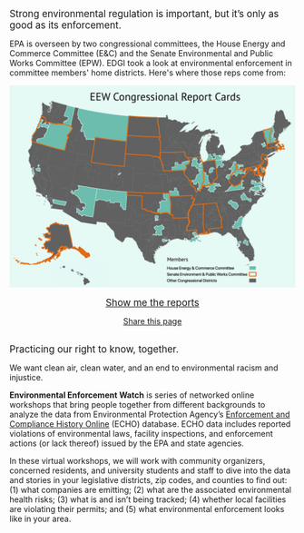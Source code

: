 <!--This is the main content file to edit for this page. It is embedded in src/pages/index.js, which adds additional content-->

<big>Strong environmental regulation is important, but it’s only as good as its enforcement.</big>

EPA is overseen by two congressional committees, the House Energy and Commerce Committee (E&C) and the Senate Environmental and Public Works Committee (EPW). EDGI took a look at environmental enforcement in committee members' home districts. Here's where those reps come from:

![Map of representatives on EPA oversight committees, covered by EEW Congressional Report Cards project](./eew.png)

<big><center><a href="/reports">Show me the reports</a></center></big>

<!--handy encoder if you want to change the tweet text: https://meyerweb.com/eric/tools/dencoder/ -->
<center><a href="https://twitter.com/intent/tweet?text=EPA%20is%20overseen%20by%20two%20congressional%20committees.%20%40EnviroDGI%20took%20a%20look%20at%20environmental%20enforcement%20in%20committee%20members%27%20home%20districts%3A%20environmentalenforcementwatch.org%20%23EEWatch" target=_blank >Share this page</a></center>

<br />

<big>Practicing our right to know, together.</big>

We want clean air, clean water, and an end to environmental racism and injustice. 

**Environmental Enforcement Watch** is series of networked online workshops that bring people together from different backgrounds to analyze the data from Environmental Protection Agency’s <a href="https://echo.epa.gov/" target=_blank >Enforcement and Compliance History Online</a> (ECHO) database. ECHO data includes reported violations of environmental laws, facility inspections, and enforcement actions (or lack thereof) issued by the EPA and state agencies.

In these virtual workshops, we will work with community organizers, concerned residents, and university students and staff to dive into the data and stories in your legislative districts, zip codes, and counties to find out: (1) what companies are emitting; (2) what are the associated environmental health risks; (3) what is and isn’t being tracked; (4) whether local facilities are violating their permits; and (5) what environmental enforcement looks like in your area.
